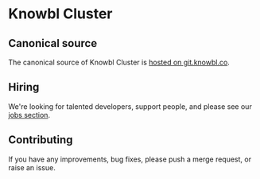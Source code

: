 # Knowbl Cluster

## Canonical source

The canonical source of Knowbl Cluster is [hosted on git.knowbl.co](https://git.knowbl.co/dev/knowblcluster-com/).

## Hiring

We're looking for talented developers, support people, and please see our [jobs section](https://knowblcluster.com/#jobs).

## Contributing

If you have any improvements, bug fixes, please push a merge request, or raise an issue.